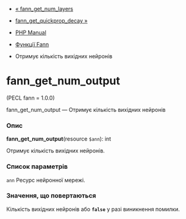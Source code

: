 - [« fann_get_num_layers](function.fann-get-num-layers.md)
- [fann_get_quickprop_decay »](function.fann-get-quickprop-decay.md)

- [PHP Manual](index.md)
- [Функції Fann](ref.fann.md)
- Отримує кількість вихідних нейронів

# fann_get_num_output

(PECL fann = 1.0.0)

fann_get_num_output — Отримує кількість вихідних нейронів

### Опис

**fann_get_num_output**(resource `$ann`): int

Отримує кількість вихідних нейронів.

### Список параметрів

`ann`
Ресурс нейронної мережі.

### Значення, що повертаються

Кількість вихідних нейронів або **`false`** у разі виникнення
помилки.
